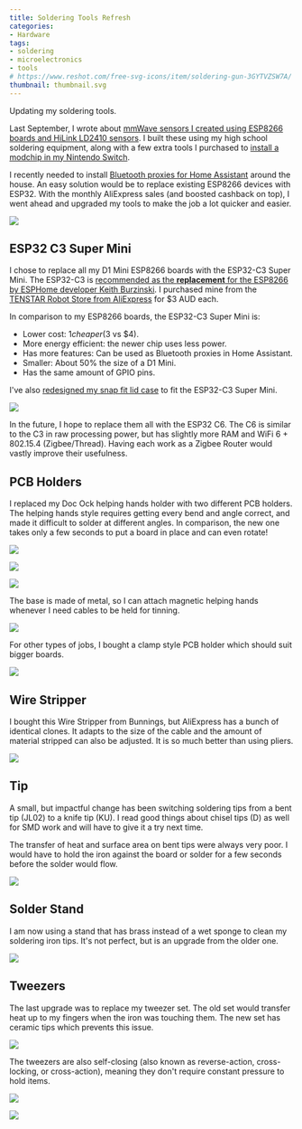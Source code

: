 ```yaml
---
title: Soldering Tools Refresh
categories:
- Hardware
tags:
- soldering
- microelectronics
- tools
# https://www.reshot.com/free-svg-icons/item/soldering-gun-3GYTVZSW7A/
thumbnail: thumbnail.svg
---
```


Updating my soldering tools.

<!-- more -->

Last September, I wrote about [mmWave sensors I created using ESP8266 boards and HiLink LD2410 sensors](/diy-mmwave-presence-detectors/). I built these using my high school soldering equipment, along with a few extra tools I purchased to [install a modchip in my Nintendo Switch](nintendo-switch-oled-modding/#modchip).

I recently needed to install [Bluetooth proxies for Home Assistant](https://www.home-assistant.io/integrations/bluetooth/#remote-adapters-bluetooth-proxies) around the house. An easy solution would be to replace existing ESP8266 devices with ESP32. With the monthly AliExpress sales (and boosted cashback on top), I went ahead and upgraded my tools to make the job a lot quicker and easier.

![](snap-fit-case.jpg)

## ESP32 C3 Super Mini

I chose to replace all my D1 Mini ESP8266 boards with the ESP32-C3 Super Mini. The ESP32-C3 is [recommended as the **replacement** for the ESP8266 by ESPHome developer Keith Burzinski](https://old.reddit.com/r/Esphome/comments/1big3vv/best_chipboard_choice/kvn5b6s/). I purchased mine from the [TENSTAR Robot Store from AliExpress](https://www.aliexpress.com/store/1103035012) for $3 AUD each.

In comparison to my ESP8266 boards, the ESP32-C3 Super Mini is:

- Lower cost: $1 cheaper ($3 vs $4).
- More energy efficient: the newer chip uses less power.
- Has more features: Can be used as Bluetooth proxies in Home Assistant.
- Smaller: About 50% the size of a D1 Mini.
- Has the same amount of GPIO pins.

I've also [redesigned my snap fit lid case](https://www.printables.com/model/1117998-esp32-c3-super-mini-and-ld2410) to fit the ESP32-C3 Super Mini.

![](esp32.jpg)

In the future, I hope to replace them all with the ESP32 C6. The C6 is similar to the C3 in raw processing power, but has slightly more RAM and WiFi 6 + 802.15.4 (Zigbee/Thread). Having each work as a Zigbee Router would vastly improve their usefulness.

## PCB Holders

I replaced my Doc Ock helping hands holder with two different PCB holders. The helping hands style requires getting every bend and angle correct, and made it difficult to solder at different angles. In comparison, the new one takes only a few seconds to put a board in place and can even rotate!

![](pcb-holder-0.jpg)

![](pcb-holder-1.jpg)

![](pcb-holder-3.jpg)

The base is made of metal, so I can attach magnetic helping hands whenever I need cables to be held for tinning.

![](pcb-holder-4.jpg)

For other types of jobs, I bought a clamp style PCB holder which should suit bigger boards.

![](pcb-holder-2.jpg)

## Wire Stripper

I bought this Wire Stripper from Bunnings, but AliExpress has a bunch of identical clones. It adapts to the size of the cable and the amount of material stripped can also be adjusted. It is so much better than using pliers.

![](wire-stripper.jpg)

## Tip

A small, but impactful change has been switching soldering tips from a bent tip (JL02) to a knife tip (KU). I read good things about chisel tips (D) as well for SMD work and will have to give it a try next time.

The transfer of heat and surface area on bent tips were always very poor. I would have to hold the iron against the board or solder for a few seconds before the solder would flow.

![](tip.jpg)

## Solder Stand

I am now using a stand that has brass instead of a wet sponge to clean my soldering iron tips. It's not perfect, but is an upgrade from the older one.

![](stand.jpg)

## Tweezers

The last upgrade was to replace my tweezer set. The old set would transfer heat up to my fingers when the iron was touching them. The new set has ceramic tips which prevents this issue.

![](tweezers.jpg)

The tweezers are also self-closing (also known as reverse-action, cross-locking, or cross-action), meaning they don't require constant pressure to hold items.

![](tweezer-open.jpg)

![](tweezer-closed.jpg)
